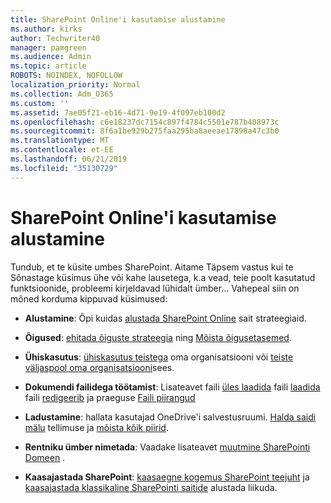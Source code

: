 ```yaml
---
title: SharePoint Online'i kasutamise alustamine
ms.author: kirks
author: Techwriter40
manager: pamgreen
ms.audience: Admin
ms.topic: article
ROBOTS: NOINDEX, NOFOLLOW
localization_priority: Normal
ms.collection: Adm_O365
ms.custom: ''
ms.assetid: 7ae05f21-eb16-4d71-9e19-4f097eb100d2
ms.openlocfilehash: c6e18237dc7154c897f4784c5501e787b408973c
ms.sourcegitcommit: 8f6a1be929b275faa295ba8aeeae17898a47c3b0
ms.translationtype: MT
ms.contentlocale: et-EE
ms.lasthandoff: 06/21/2019
ms.locfileid: "35130729"
---
```

# <a name="get-started-with-sharepoint-online"></a>SharePoint Online'i kasutamise alustamine

Tundub, et te küsite umbes SharePoint. Aitame Täpsem vastus kui te Sõnastage küsimus ühe või kahe lausetega, k.a vead, teie poolt kasutatud funktsioonide, probleemi kirjeldavad lühidalt ümber... Vahepeal siin on mõned korduma kippuvad küsimused:



- **Alustamine**: Õpi kuidas [alustada SharePoint Online](https://docs.microsoft.com/sharepoint/introduction) sait strateegiaid.

- **Õigused**: [ehitada õiguste strateegia](https://docs.microsoft.com/sharepoint/default-sharepoint-groups) ning [Mõista õigusetasemed](https://docs.microsoft.com/sharepoint/understanding-permission-levels).

- **Ühiskasutus**: [ühiskasutus teistega](https://docs.microsoft.com/sharepoint/default-sharepoint-groups) oma organisatsiooni või [teiste väljaspool oma organisatsiooni](https://docs.microsoft.com/sharepoint/external-sharing-overview)sees.

- **Dokumendi failidega töötamist**: Lisateavet faili [üles laadida](https://support.office.com/article/Upload-a-folder-or-files-to-a-document-library-eb18fcba-c953-4d45-8d90-8da66edeacdb) faili [laadida](https://support.office.com/article/Download-files-and-folders-from-OneDrive-or-SharePoint-5c7397b7-19c7-4893-84fe-d02e8fa5df05) faili [redigeerib](https://support.office.com/article/Edit-a-document-in-a-document-library-02d8497f-1c13-4114-949a-b8466f639b07) ja praeguse [Faili piirangud](https://support.office.com/article/invalid-file-names-and-file-types-in-onedrive-onedrive-for-business-and-sharepoint-64883a5d-228e-48f5-b3d2-eb39e07630fa?ui=en-US&amp;rs=en-US&amp;ad=US)

- **Ladustamine**: hallata kasutajad OneDrive'i salvestusruumi</a>. [Halda saidi mälu](https://docs.microsoft.com/sharepoint/manage-site-collection-storage-limits) tellimuse ja [mõista kõik piirid](https://docs.microsoft.com/office365/servicedescriptions/sharepoint-online-service-description/sharepoint-online-limits).

- **Rentniku ümber nimetada**: Vaadake lisateavet [muutmine SharePointi Domeen](https://docs.microsoft.com/sharepoint/change-your-sharepoint-domain-name) .

- **Kaasajastada SharePoint**: [kaasaegne kogemus SharePoint teejuht](https://docs.microsoft.com/sharepoint/guide-to-sharepoint-modern-experience) ja [kaasajastada klassikaline SharePointi saitide](https://docs.microsoft.com/sharepoint/dev/transform/modernize-classic-sites) alustada liikuda.

